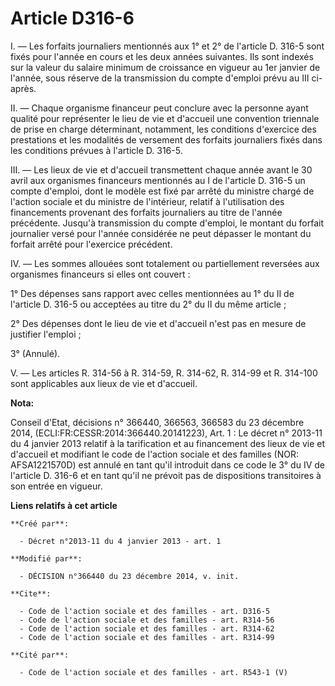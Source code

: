# Article D316-6

I. ― Les forfaits journaliers mentionnés aux 1° et 2° de l'article D. 316-5 sont fixés pour l'année en cours et les deux
années suivantes. Ils sont indexés sur la valeur du salaire minimum de croissance en vigueur au 1er janvier de l'année, sous
réserve de la transmission du compte d'emploi prévu au III ci-après. 

II. ― Chaque organisme financeur peut conclure avec la personne ayant qualité pour représenter le lieu de vie et d'accueil
une convention triennale de prise en charge déterminant, notamment, les conditions d'exercice des prestations et les
modalités de versement des forfaits journaliers fixés dans les conditions prévues à l'article D. 316-5. 

III. ― Les lieux de vie et d'accueil transmettent chaque année avant le 30 avril aux organismes financeurs mentionnés au I de
l'article D. 316-5 un compte d'emploi, dont le modèle est fixé par arrêté du ministre chargé de l'action sociale et du
ministre de l'intérieur, relatif à l'utilisation des financements provenant des forfaits journaliers au titre de l'année
précédente. Jusqu'à transmission du compte d'emploi, le montant du forfait journalier versé pour l'année considérée ne peut
dépasser le montant du forfait arrêté pour l'exercice précédent. 

IV. ― Les sommes allouées sont totalement ou partiellement reversées aux organismes financeurs si elles ont couvert : 

1° Des dépenses sans rapport avec celles mentionnées au 1° du II de l'article D. 316-5 ou acceptées au titre du 2° du II du
même article ; 

2° Des dépenses dont le lieu de vie et d'accueil n'est pas en mesure de justifier l'emploi ; 

3° (Annulé).

V. ― Les articles R. 314-56 à R. 314-59, R. 314-62, R. 314-99 et R. 314-100 sont applicables aux lieux de vie et d'accueil.

**Nota:**

Conseil d'Etat, décisions n° 366440, 366563, 366583 du 23 décembre 2014, (ECLI:FR:CESSR:2014:366440.20141223), Art. 1 : Le
décret n° 2013-11 du 4 janvier 2013 relatif à la tarification et au financement des lieux de vie et d'accueil et modifiant le
code de l'action sociale et des familles (NOR: AFSA1221570D) est annulé en tant qu'il introduit dans ce code le 3° du IV de
l'article D. 316-6 et en tant qu'il ne prévoit pas de dispositions transitoires à son entrée en vigueur.

**Liens relatifs à cet article**

	**Créé par**:

	  - Décret n°2013-11 du 4 janvier 2013 - art. 1

	**Modifié par**:

	  - DÉCISION n°366440 du 23 décembre 2014, v. init.

	**Cite**:

	  - Code de l'action sociale et des familles - art. D316-5
	  - Code de l'action sociale et des familles - art. R314-56
	  - Code de l'action sociale et des familles - art. R314-62
	  - Code de l'action sociale et des familles - art. R314-99

	**Cité par**:

	  - Code de l'action sociale et des familles - art. R543-1 (V)
